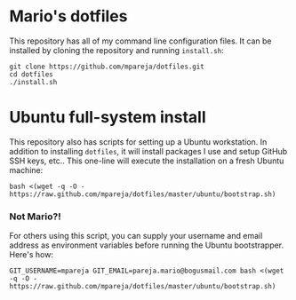 # Mario's dotfiles

This repository has all of my command line configuration files. It can be installed by cloning the repository and running `install.sh`:

```
git clone https://github.com/mpareja/dotfiles.git
cd dotfiles
./install.sh
```

# Ubuntu full-system install

This repository also has scripts for setting up a Ubuntu workstation. In addition to installing `dotfiles`, it will install packages I use and setup GitHub SSH keys, etc.. This one-line will execute the installation on a fresh Ubuntu machine:

    bash <(wget -q -O - https://raw.github.com/mpareja/dotfiles/master/ubuntu/bootstrap.sh)

### Not Mario?!

For others using this script, you can supply your username and email address as environment variables before running the Ubuntu bootstrapper. Here's how:

    GIT_USERNAME=mpareja GIT_EMAIL=pareja.mario@bogusmail.com bash <(wget -q -O - https://raw.github.com/mpareja/dotfiles/master/ubuntu/bootstrap.sh)
